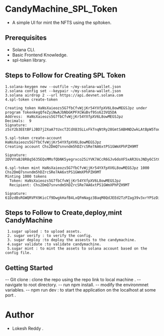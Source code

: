 # CandyMachine_SPL_Token
- A simple UI for mint the NFTS using the spltoken.
  
## Prerequisites
- Solana CLI.
- Basic Frontend Knowledge.
- spl-token library.

## Steps  to Follow for Creating SPL Token
```
1.solana-keygen new --outfile ~/my-solana-wallet.json
2.solana config set --keypair ~/my-solana-wallet.json
3.solana airdrop 2 --url https://api.devnet.solana.com
4.spl-token create-token

Creating token HaNsXaieozs5G7fbCfvWjjKr54YXfpXV6L8owMEGSJpz under program TokenkegQfeZyiNwAJbNbGKPFXCWuBvf9Ss623VQ5DA
Address:  HaNsXaieozs5G7fbCfvWjjKr54YXfpXV6L8owMEGSJpz
Decimals:  9
Signature: z5sY2b3EEtBFiJBD7j2XaA7tUxcTZCdX83SLLxFkTnqNtRy28GmtSABHND2wkLAtBpW5TooJSKidw8QsyxgMXDd

5.spl-token create-account HaNsXaieozs5G7fbCfvWjjKr54YXfpXV6L8owMEGSJpz
Creating account Chs2DmQ7snvndm5hDZrcSRe7AA6xtPS1GWmXPhPZH9MT

Signature: 2DVVYaBJ8R8q5635EQsMMsfQbNK5yegrxco25iYVK7ACcR6GJv6doXF5xAR3UsJNDy6CStCkNZRXYurCfRqugqug

6.spl-token mint HaNsXaieozs5G7fbCfvWjjKr54YXfpXV6L8owMEGSJpz 1000 Chs2DmQ7snvndm5hDZrcSRe7AA6xtPS1GWmXPhPZH9MT
Minting 1000 tokens
  Token: HaNsXaieozs5G7fbCfvWjjKr54YXfpXV6L8owMEGSJpz
  Recipient: Chs2DmQ7snvndm5hDZrcSRe7AA6xtPS1GWmXPhPZH9MT

Signature: 61DzdBsRGWQRVPX9KicCf9DwgkHafB4LxQFmNagz3BaqM8QdJEEd2TzPZag39v3xrYPSzDiZFNPTnyfempS5N25E

```

## Steps to Follow to Create,deploy,mint CandyMachine
```
 1.sugar upload : to upload assets.
 2. sugar verify : to verify the config.
 3. sugar deploy :to deploy the assests to the candymachine.
 4.sugar validate :to validate candymachine.
 5.sugar mint : to mint the assets to solana account based on the config file.

```
## Getting Started 
-- Git clone : clone the repo using the repo link to local machine .
-- navigate to root directory.
-- run npm install.
-- modify the environmnet variables.
-- npm run dev : to start the application on the localhost at some port .

# Author
- Lokesh Reddy .
  

